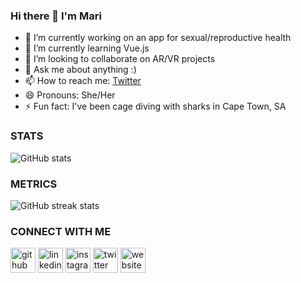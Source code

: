### Hi there 👋 I'm Mari

- 🔭 I’m currently working on an app for sexual/reproductive health
- 🌱 I’m currently learning Vue.js
- 👯 I’m looking to collaborate on AR/VR projects
- 💬 Ask me about anything :)
- 📫 How to reach me: [Twitter](https://twitter.com/thedigitalmari)
- 😄 Pronouns: She/Her
- ⚡ Fun fact: I've been cage diving with sharks in Cape Town, SA


### STATS
![GitHub stats](https://github-readme-stats.vercel.app/api?username=mariquisha&show_icons=true)  

### METRICS
![GitHub streak stats](https://github-readme-streak-stats.herokuapp.com/?user=mariquisha)  

### CONNECT WITH ME
[<img src='https://cdn.jsdelivr.net/npm/simple-icons@3.0.1/icons/github.svg' alt='github' height='40'>](https://github.com/mariquisha)  [<img src='https://cdn.jsdelivr.net/npm/simple-icons@3.0.1/icons/linkedin.svg' alt='linkedin' height='40'>](https://www.linkedin.com/in/mariquisha/)  [<img src='https://cdn.jsdelivr.net/npm/simple-icons@3.0.1/icons/instagram.svg' alt='instagram' height='40'>](https://www.instagram.com/thedigitalmari/)  [<img src='https://cdn.jsdelivr.net/npm/simple-icons@3.0.1/icons/twitter.svg' alt='twitter' height='40'>](https://twitter.com/thedigitalmari)  [<img src='https://cdn.jsdelivr.net/npm/simple-icons@3.0.1/icons/icloud.svg' alt='website' height='40'>](https://www.thedigitalmari.com/)  
